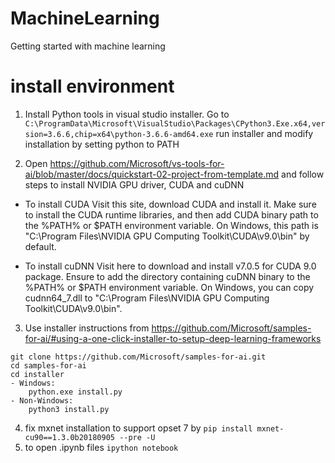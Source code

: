 # MachineLearning
Getting started with machine learning

# install environment
1. Install Python tools in visual studio installer. Go to `C:\ProgramData\Microsoft\VisualStudio\Packages\CPython3.Exe.x64,version=3.6.6,chip=x64\python-3.6.6-amd64.exe` run installer and modify installation by setting python to PATH

2. Open https://github.com/Microsoft/vs-tools-for-ai/blob/master/docs/quickstart-02-project-from-template.md and follow steps to install NVIDIA GPU driver, CUDA and cuDNN 
-   To install CUDA
    Visit this site, download CUDA and install it.
    Make sure to install the CUDA runtime libraries, and then add CUDA binary path to the %PATH% or $PATH environment variable.
    On Windows, this path is "C:\Program Files\NVIDIA GPU Computing Toolkit\CUDA\v9.0\bin" by default.
    
-   To install cuDNN
    Visit here to download and install v7.0.5 for CUDA 9.0 package.
    Ensure to add the directory containing cuDNN binary to the %PATH% or $PATH environment variable.
    On Windows, you can copy cudnn64_7.dll to "C:\Program Files\NVIDIA GPU Computing Toolkit\CUDA\v9.0\bin".

3. Use installer instructions from https://github.com/Microsoft/samples-for-ai/#using-a-one-click-installer-to-setup-deep-learning-frameworks
```
git clone https://github.com/Microsoft/samples-for-ai.git
cd samples-for-ai
cd installer
- Windows:
    python.exe install.py
- Non-Windows:
    python3 install.py
```
4. fix mxnet installation to support opset 7 by `pip install mxnet-cu90==1.3.0b20180905 --pre -U`
4. to open .ipynb files `ipython notebook`
